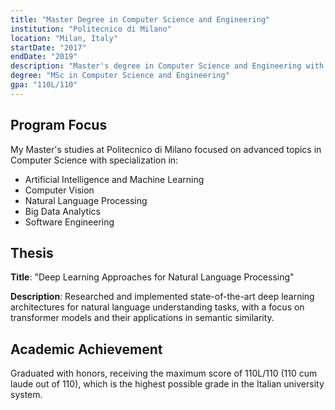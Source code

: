 ```yaml
---
title: "Master Degree in Computer Science and Engineering"
institution: "Politecnico di Milano"
location: "Milan, Italy"
startDate: "2017"
endDate: "2019"
description: "Master's degree in Computer Science and Engineering with a focus on Artificial Intelligence and Machine Learning."
degree: "MSc in Computer Science and Engineering"
gpa: "110L/110"
---
```


## Program Focus

My Master's studies at Politecnico di Milano focused on advanced topics in Computer Science with specialization in:

- Artificial Intelligence and Machine Learning
- Computer Vision
- Natural Language Processing
- Big Data Analytics
- Software Engineering

## Thesis

**Title**: "Deep Learning Approaches for Natural Language Processing"

**Description**: Researched and implemented state-of-the-art deep learning architectures for natural language understanding tasks, with a focus on transformer models and their applications in semantic similarity.

## Academic Achievement

Graduated with honors, receiving the maximum score of 110L/110 (110 cum laude out of 110), which is the highest possible grade in the Italian university system. 